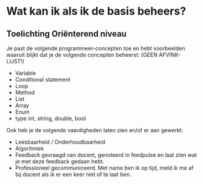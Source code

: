 # Wat kan ik als ik de basis beheers?

## Toelichting Oriënterend niveau

Je past de volgende programmeer-concepten toe en hebt voorbeelden waaruit blijkt dat je de volgende concepten beheerst:
(GEEN AFVINK-LIJST!)

+ Variable
+ Conditional statement
+ Loop
+ Method
+ List
+ Array
+ Enum
+ type int, string, double, bool

Ook heb je de volgende vaardigheden laten zien en/of er aan gewerkt:
+ Leesbaarheid / Onderhoudbaarheid
+ Algoritmiek
+ Feedback gevraagd van docent, genoteerd in feedpulse en laat zien wat je met deze feedback gedaan hebt.
+ Professioneel gecommuniceerd. Met name ben ik op tijd, meld ik me af bij docent als ik er een keer niet of te laat ben.  
